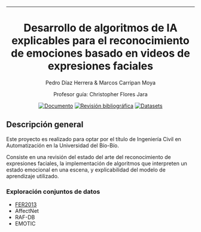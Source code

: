 
---   
<div align="center">    

# Desarrollo de algoritmos de IA explicables para el reconocimiento de emociones basado en videos de expresiones faciales

Pedro Díaz Herrera & Marcos Carripan Moya

Profesor guía: Christopher Flores Jara

[![Documento](https://img.shields.io/badge/Documento%20de%20tesis-8A2BE2)](#)
[![Revisión bibliográfica](https://img.shields.io/badge/Google%20Drive-Revisión%20bibliográfica-285F4?logo=googledrive&logoColor=fff)](https://drive.google.com/drive/u/0/folders/1PsqGXum6_dIXtJz5SpGycjOnqgmWVMOc)
[![Datasets](https://img.shields.io/badge/Conjuntos%20de%20datos-00FFFF)](https://drive.google.com/drive/u/1/folders/1aAbHZGnNINH0vRWyAh98m9lLoIE3el7K)

</div>

## Descripción general

Este proyecto es realizado para optar por el título de Ingeniería Civil en Automatización en la Universidad del Bío-Bío.

Consiste en una revisión del estado del arte del reconocimiento de expresiones faciales, la implementación de algoritmos que interpreten un estado emocional en una escena, y explicabilidad del modelo de aprendizaje utilizado.

### Exploración conjuntos de datos 
* [FER2013](https://github.com/PedrodiazH/Proyecto-de-titulo/blob/main/Extras/AnalisisFER2013.ipynb)
* AffectNet
* RAF-DB
* EMOTIC
